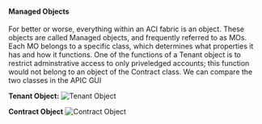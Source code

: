 #### Managed Objects
For better or worse, everything within an ACI fabric is an object. These objects are called Managed objects, and frequently referred to as MOs. Each MO belongs to a specific class, which determines what properties it has and how it functions. One of the functions of a Tenant object is to restrict adminstrative access to only priveledged accounts; this function would not belong to an object of the Contract class. We can compare the two classes in the APIC GUI

**Tenant Object:**
![Tenant Object](/posts/files/intro-to-aci_programmability-optons/assets/images/tenant_object_in_gui.png)

**Contract Object**
![Contract Object](/posts/files/intro-to-aci_programmability-optons/assets/images/contract_object_in_gui.png)
